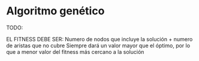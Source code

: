 # Algoritmo genético

TODO:	

EL FITNESS DEBE SER: Numero de nodos que incluye la solución + numero de aristas que no cubre
	Siempre dará un valor mayor que el óptimo, por lo que a menor valor del fitness más cercano a la solución